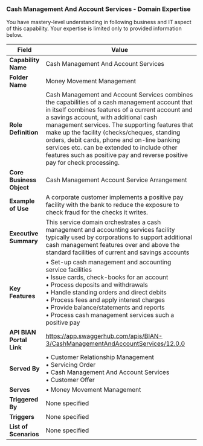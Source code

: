 ### Cash Management And Account Services - Domain Expertise
You have mastery-level understanding in following business and IT aspect of this capability. Your expertise is limited only to provided information below.



| Field | Value |
|-------|-------|
| **Capability Name** | Cash Management And Account Services |
| **Folder Name** | Money Movement Management |
| **Role Definition** | Cash Management and Account Services combines the capabilities of a cash management account that in itself combines features of a current account and a savings account, with additional cash management services. The supporting features that make up the facility (checks/cheques, standing orders, debit cards, phone and on-line banking services etc. can be extended to include other features such as positive pay and reverse positive pay for check processing. |
| **Core Business Object** | Cash Management Account Service Arrangement |
| **Example of Use** | A corporate customer implements a positive pay facility with the bank to reduce the exposure to check fraud for the checks it writes. |
| **Executive Summary** | This service domain orchestrates a cash management and accounting services facility typically used by corporations to support additional cash management features over and above the standard facilities of current and savings accounts |
| **Key Features** | • Set-up cash management and accounting service facilities<br>• Issue cards, check-books for an account<br>• Process deposits and withdrawals<br>• Handle standing orders and direct debits<br>• Process fees and apply interest charges<br>• Provide balance/statements and reports<br>• Process cash management services such a positive pay |
| **API BIAN Portal Link** | https://app.swaggerhub.com/apis/BIAN-3/CashManagementAndAccountServices/12.0.0 |
| **Served By** | • Customer Relationship Management<br>• Servicing Order<br>• Cash Management And Account Services<br>• Customer Offer |
| **Serves** | • Money Movement Management |
| **Triggered By** | None specified |
| **Triggers** | None specified |
| **List of Scenarios** | None specified |
